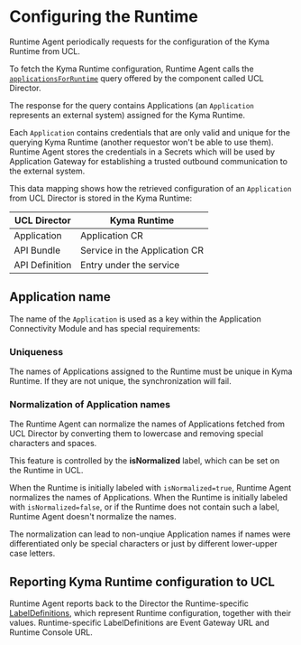 # Configuring the Runtime

Runtime Agent periodically requests for the configuration of the Kyma Runtime from UCL.

To fetch the Kyma Runtime configuration, Runtime Agent calls the [`applicationsForRuntime`](https://github.com/kyma-incubator/compass/blob/master/components/director/pkg/graphql/schema.graphql) query offered by the component called UCL Director.

The response for the query contains Applications (an `Application` represents an external system) assigned for the Kyma Runtime.

Each `Application` contains credentials that are only valid and unique for the querying Kyma Runtime (another requestor won't be able to use them). Runtime Agent stores the credentials in a Secrets which will be used by Application Gateway for establishing a trusted outbound communication to the external system.

This data mapping shows how the retrieved configuration of an `Application` from UCL Director is stored in the Kyma Runtime:

| **UCL Director**    | **Kyma Runtime**                    |
|---------------------------|-------------------------------|
| Application               | Application CR                |
| API Bundle                | Service in the Application CR |
| API Definition            | Entry under the service       |


## Application name

The name of the `Application` is used as a key within the Application Connectivity Module and has special requirements:


### Uniqueness

The names of Applications assigned to the Runtime must be unique in Kyma Runtime. If they are not unique, the synchronization will fail.


### Normalization of Application names 

The Runtime Agent can normalize the names of Applications fetched from UCL Director by converting them to lowercase and removing special characters and spaces.

This feature is controlled by the **isNormalized** label, which can be set on the Runtime in UCL.

When the Runtime is initially labeled with `isNormalized=true`, Runtime Agent normalizes the names of Applications. When the Runtime is initially labeled with `isNormalized=false`, or if the Runtime does not contain such a label, Runtime Agent doesn't normalize the names.

The normalization can lead to non-unqiue Application names if names were differentiated only be special characters or just by different lower-upper case letters.


## Reporting Kyma Runtime configuration to UCL

Runtime Agent reports back to the Director the Runtime-specific [LabelDefinitions](https://github.com/kyma-incubator/compass/blob/master/docs/compass/03-04-labels.md#labeldefinitions), which represent Runtime configuration, together with their values.
Runtime-specific LabelDefinitions are Event Gateway URL and Runtime Console URL.
